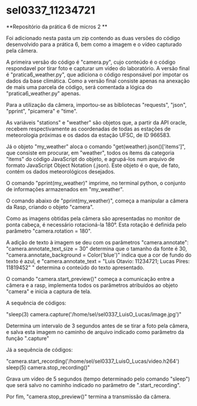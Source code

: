 # sel0337_11234721
**Repositório da prática 6 de micros 2
**

Foi adicionado nesta pasta um zip contendo as duas versões do código desenvolvido para a prática 6, bem como a imagem e o vídeo capturado pela câmera.

A primeira versão do código é "camera.py", cujo conteúdo é o código respondavel por tirar foto e capturar um vídeo do laboratório. A versão final é "pratica6_weather.py", que adiciona o código responsável por impotar os dados da base climática. Como a versão final consiste apenas na anexação de mais uma parcela de código, será comentada a lógica do "pratica6_weather.py" apenas.

Para a utilização da câmera, importou-se as bibliotecas "requests", "json", "pprint", "picamera" e "time".

As variáveis "stations" e "weather" são objetos que, a partir da API oracle, recebem respectivamente as coordenadas de todas as estações de meteorologia próximas e os dados da estação UFSC, de ID 966583.

Já o objeto "my_weather" aloca o comando "get(weather).json()\['items'\]", que consiste em procurar, em "weather", todos os ítems da categoria "items" do código JavaScript do objeto, e agrupá-los num arquivo de formato JavaScript Object Notation (.json). Este objeto é o que, de fato, contém os dados meteorológicos desejados.

O comando "pprint(my_weather)" imprime, no terminal python, o conjunto de informações armazenados em "my_weather".

O comando abaixo de "pprint(my_weather)", começa a manipular a câmera da Rasp, criando o objeto "camera".

Como as imagens obtidas pela câmera são apresentadas no monitor de ponta cabeça, é necessário rotacioná-la 180°. Esta rotação é definida pelo parâmetro "camera.rotation = 180".

A adição de texto à imagem se deu com os parâmetros "camera.annotate": "camera.annotate_text_size = 30" determina que o tamanho da fonte é 30, "camera.annotate_background = Color('blue')" indica que a cor de fundo do texto é azul, e "camera.annotate_text = "Luis Otavio: 11234721; Lucas Pires: 11819452" " determina o conteúdo do texto apresentado.

O comando "camera.start_preview()" começa a comunicação entre a câmera e a rasp, implementa todos os parâmetros atribuídos ao objeto "camera" e inicia a captura de tela.

A sequência de códigos:

"sleep(3)
camera.capture('/home/sel/sel0337_LuisO_Lucas/image.jpg')"

Determina um intervalo de 3 segundos antes de se tirar a foto pela câmera, e salva esta imagem no caminho de arquivo indicado como parâmetro da função ".capture"

Já a sequência de códigos:

"camera.start_recording('/home/sel/sel0337_LuisO_Lucas/video.h264')
sleep(5)
camera.stop_recording()"

Grava um vídeo de 5 segundos (tempo determinado pelo comando "sleep") que será salvo no caminho indicado no parâmetro de ".start_recording".

Por fim, "camera.stop_preview()" termina a transmissão da câmera.
